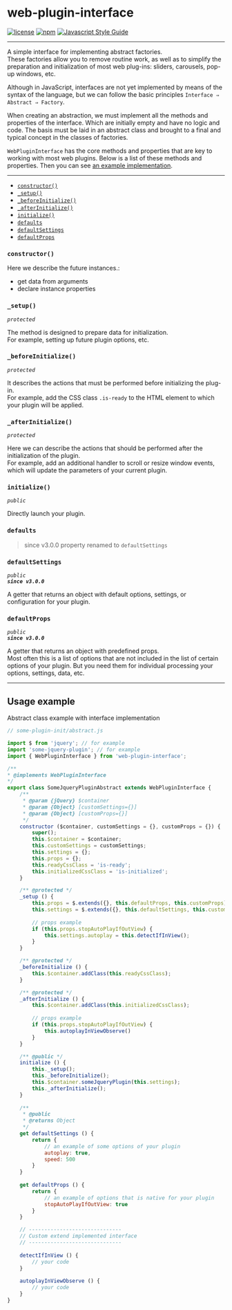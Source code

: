 # web-plugin-interface

[![license](https://img.shields.io/badge/license-MIT-blue.svg)](https://github.com/WezomAgency/web-plugin-interface/blob/master/LICENSE)
[![npm](https://img.shields.io/badge/npm-install-orange.svg)](https://www.npmjs.com/package/web-plugin-interface)
[![Javascript Style Guide](https://img.shields.io/badge/code_style-wezom_relax-red.svg)](https://github.com/WezomAgency/eslint-config-wezom-relax#readme)

---

A simple interface for implementing abstract factories.  
These factories allow you to remove routine work, as well as to simplify the preparation and initialization of most web plug-ins: sliders, carousels, pop-up windows, etc.

Although in JavaScript, interfaces are not yet implemented by means of the syntax of the language, but we can follow the basic principles `Interface ⇒ Abstract ⇒ Factory`.

When creating an abstraction, we must implement all the methods and properties of the interface. Which are initially empty and have no logic and code. 
The basis must be laid in an abstract class and brought to a final and typical concept in the classes of factories.

`WebPluginInterface` has the core methods and properties that are key to working with most web plugins.
Below is a list of these methods and properties. Then you can see [an example implementation](##usage-example).

---

- [`constructor()`](#constructor)
- [`_setup()`](#_setup)
- [`_beforeInitialize()`](#_beforeinitialize)
- [`_afterInitialize()`](#_afterinitialize)
- [`initialize()`](#initialize)
- [`defaults`](#defaults)
- [`defaultSettings`](#defaultsettings)
- [`defaultProps`](#defaultprops)


### `constructor()`

Here we describe the future instances.:
- get data from arguments  
- declare instance properties


### `_setup()`

_`protected`_

The method is designed to prepare data for initialization.  
For example, setting up future plugin options, etc.

### `_beforeInitialize()`

_`protected`_

It describes the actions that must be performed before initializing the plug-in.  
For example, add the CSS class `.is-ready` to the HTML element to which your plugin will be applied.

### `_afterInitialize()`

_`protected`_

Here we can describe the actions that should be performed after the initialization of the plugin.  
For example, add an additional handler to scroll or resize window events, which will update the parameters of your current plugin.

### `initialize()`

_`public`_

Directly launch your plugin.

### `defaults`

> since v3.0.0 property renamed to `defaultSettings`

### `defaultSettings`

_`public`_  
_**`since v3.0.0`**_

A getter that returns an object with default options, settings, or configuration for your plugin.

### `defaultProps`

_`public`_  
_**`since v3.0.0`**_

A getter that returns an object with predefined props.  
Most often this is a list of options that are not included in the list of certain options of your plugin. But you need them for individual processing your options, settings, data, etc.

---

## Usage example

Abstract class example with interface implementation

```js
// some-plugin-init/abstract.js

import $ from 'jquery'; // for example
import 'some-jquery-plugin'; // for example
import { WebPluginInterface } from 'web-plugin-interface';

/**
* @implements WebPluginInterface
*/
export class SomeJqueryPluginAbstract extends WebPluginInterface {
    /**
     * @param {jQuery} $container
     * @param {Object} [customSettings={}]
     * @param {Object} [customProps={}]
     */
    constructor ($container, customSettings = {}, customProps = {}) {
        super();
        this.$container = $container;
        this.customSettings = customSettings;
        this.settings = {};
        this.props = {};
        this.readyCssClass = 'is-ready';
        this.initializedCssClass = 'is-initialized';
    }

    /** @protected */
    _setup () {
        this.props = $.extends({}, this.defaultProps, this.customProps);
        this.settings = $.extends({}, this.defaultSettings, this.customSettings);
        
        // props example
        if (this.props.stopAutoPlayIfOutView) {
        	this.settings.autoplay = this.detectIfInView();
        }
    }

    /** @protected */
    _beforeInitialize () {
        this.$container.addClass(this.readyCssClass);
    }

    /** @protected */
    _afterInitialize () {
        this.$container.addClass(this.initializedCssClass);
        
        // props example
        if (this.props.stopAutoPlayIfOutView) {
        	this.autoplayInViewObserve()
        }
    }

    /** @public */
    initialize () {
    	this._setup();
    	this._beforeInitialize();
        this.$container.someJqueryPlugin(this.settings);
        this._afterInitialize();
    }
    
    /**
     * @public
     * @returns Object
     */
    get defaultSettings () {
        return {
            // an example of some options of your plugin
            autoplay: true,
            speed: 500
        }
    }
    
    get defaultProps () {
    	return {
    		// an example of options that is native for your plugin
    		stopAutoPlayIfOutView: true
    	}
    }

	// ------------------------------
	// Custom extend implemented interface
	// ------------------------------
    
    detectIfInView () {
    	// your code
    }
    
    autoplayInViewObserve () {
    	// your code
    }
}
```

